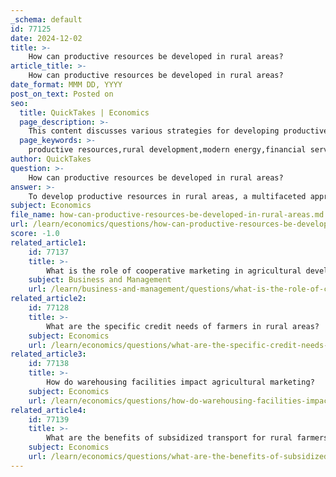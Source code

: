 ```yaml
---
_schema: default
id: 77125
date: 2024-12-02
title: >-
    How can productive resources be developed in rural areas?
article_title: >-
    How can productive resources be developed in rural areas?
date_format: MMM DD, YYYY
post_on_text: Posted on
seo:
  title: QuickTakes | Economics
  page_description: >-
    This content discusses various strategies for developing productive resources in rural areas, focusing on access to modern energy, financial services, agricultural diversification, infrastructure development, and community engagement.
  page_keywords: >-
    productive resources,rural development,modern energy,financial services,agricultural diversification,infrastructure development,cooperatives,human resource development,water resource management,community engagement
author: QuickTakes
question: >-
    How can productive resources be developed in rural areas?
answer: >-
    To develop productive resources in rural areas, a multifaceted approach is essential, focusing on various aspects such as access to modern energy, financial services, agricultural practices, and community engagement. Here are some key strategies:\n\n1. **Access to Modern Energy**: Providing modern energy services is crucial for enhancing productivity in rural areas. The Global Environment Facility (GEF) and the UN Food and Agricultural Organization (FAO) define productive uses of energy as those that apply energy derived mainly from renewable resources to create goods. This can include solar-powered irrigation systems, which can significantly boost agricultural output.\n\n2. **Financial Services**: Establishing robust credit systems is vital for farmers and rural entrepreneurs. Access to financial services enables them to invest in better technologies, seeds, and equipment, which can lead to increased productivity. Government and non-profit organizations can play a role in facilitating microfinance and cooperative banking systems tailored to rural needs.\n\n3. **Agricultural Diversification**: Encouraging farmers to diversify their crops and engage in various agricultural practices can reduce risk and enhance food security. This includes promoting organic farming practices, which not only improve soil health but also open up new markets for farmers.\n\n4. **Infrastructure Development**: Improving infrastructure, such as roads, storage facilities, and market access, is essential for rural development. Better infrastructure facilitates the movement of goods and services, reduces post-harvest losses, and connects farmers to larger markets.\n\n5. **Role of Cooperatives**: Agricultural cooperatives can significantly impact rural development by pooling resources, providing training, and offering technical support to their members. They enhance food security and improve livelihoods by enabling farmers to negotiate better prices and access larger markets.\n\n6. **Human Resource Development**: Investing in education and training for rural populations is critical. Programs that focus on skill development in agriculture, business management, and sustainable practices can empower individuals and communities, leading to more effective resource utilization.\n\n7. **Water Resource Management**: Effective management of water resources is crucial for agricultural productivity. As water demand is expected to rise, implementing sustainable water management practices can ensure that rural communities have the necessary resources for farming and other productive activities.\n\n8. **Community Engagement and Partnerships**: Building alliances among private, public, and non-profit entities can foster innovative and comprehensive strategic plans for rural development. Engaging local communities in the planning and implementation processes ensures that the strategies are relevant and sustainable.\n\nBy integrating these strategies, rural areas can develop their productive resources effectively, leading to improved livelihoods and reduced poverty.
subject: Economics
file_name: how-can-productive-resources-be-developed-in-rural-areas.md
url: /learn/economics/questions/how-can-productive-resources-be-developed-in-rural-areas
score: -1.0
related_article1:
    id: 77137
    title: >-
        What is the role of cooperative marketing in agricultural development?
    subject: Business and Management
    url: /learn/business-and-management/questions/what-is-the-role-of-cooperative-marketing-in-agricultural-development
related_article2:
    id: 77128
    title: >-
        What are the specific credit needs of farmers in rural areas?
    subject: Economics
    url: /learn/economics/questions/what-are-the-specific-credit-needs-of-farmers-in-rural-areas
related_article3:
    id: 77138
    title: >-
        How do warehousing facilities impact agricultural marketing?
    subject: Economics
    url: /learn/economics/questions/how-do-warehousing-facilities-impact-agricultural-marketing
related_article4:
    id: 77139
    title: >-
        What are the benefits of subsidized transport for rural farmers?
    subject: Economics
    url: /learn/economics/questions/what-are-the-benefits-of-subsidized-transport-for-rural-farmers
---
```


&nbsp;
